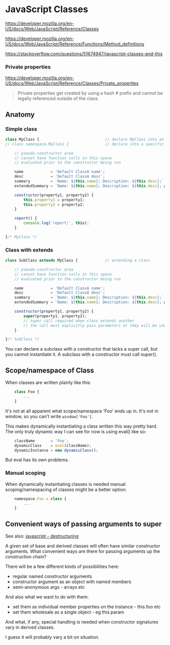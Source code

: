 JavaScript Classes
==================



https://developer.mozilla.org/en-US/docs/Web/JavaScript/Reference/Classes

https://developer.mozilla.org/en-US/docs/Web/JavaScript/Reference/Functions/Method_definitions

https://stackoverflow.com/questions/51674947/javascript-classes-and-this


### Private properties

https://developer.mozilla.org/en-US/docs/Web/JavaScript/Reference/Classes/Private_properties

> Private properties get created by using a hash # prefix and cannot be legally referenced outside of the class.



Anatomy
-------

### Simple class

```js
class MyClass {								// declare MyClass into an anonymous namespace
// class namespace.MyClass {				// declare into a specific namespace

	// pseudo-constructor area
	// cannot have function calls in this space
	// evaluated prior to the constructor being run

	name            = 'Default ClassA name';
	desc            = 'Default ClassA desc';
	summary         = `Name: ${this.name}; Description: ${this.desc};`								 // can reference vars declared in the pseudo-constructor
	extendedSummary = `Name: ${this.name}; Description: ${this.desc}; property1: ${this.property1};` // property1 is undefined at this point

	constructor(property1, property2) {
		this.property1 = property1;
		this.property2 = property2;
	}

	report() {
		console.log('report:', this);
	}

}/* MyClass */
```

### Class with extends

```js
class SubClass extends MyClass {			// extending a class

	// pseudo-constructor area
	// cannot have function calls in this space
	// evaluated prior to the constructor being run

	name            = 'Default ClassA name';
	desc            = 'Default ClassA desc';
	summary         = `Name: ${this.name}; Description: ${this.desc};`								 // can reference vars declared in the pseudo-constructor
	extendedSummary = `Name: ${this.name}; Description: ${this.desc}; property1: ${this.property1};` // property1 is undefined at this point

	constructor(property1, property2) {
		super(property1, property2);
		// super call required when class extends another
		// the call must explicitly pass parameters or they will be undefined
	}

}/* SubClass */
```
You can declare a subclass with a constructor that lacks a super call, but you cannot instantiate it.
A subclass with a constructor must call super().




Scope/namespace of Class
------------------------

When classes are written plainly like this:

```js
	class Foo {
		...
	}
```

It's not at all apparent what scope/namespace 'Foo' ends up in.
It's not in window, so you can't write `window['Foo']`.

This makes dynamically instantiating a class written this way pretty hard.
The only truly dynamic way I can see for now is using eval() like so:

```js
 	className       = 'Foo';
	dynamicClass    = eval(className);
	dynamicInstance = new dynamicClass();
```

But eval has its own problems.

### Manual scoping

When dynamically instantiating classes is needed manual scoping/namespacing of classes might be a better option:

```js
	namespace.Foo = class {
		...
	}
```



Convenient ways of passing arguments to super
---------------------------------------------

See also: [javascript - destructuring](../javascript/javascript.md#destructuring)

A given set of base and derived classes will often have similar constructor arguments.
What convenient ways are there for passing arguments up the construction chain?

There will be a few different kinds of possibilities here:
* regular named constructor arguments
* constructor argument as an object with named members
* semi-anonymous args - arrays etc

And also what we want to do with them:
* set them as individual member properties on the instance - this.foo etc
* set them wholesale as a single object - eg this.param

And what, if any, special handling is needed when constructor signatures vary in derived classes.

I guess it will probably vary a bit on situation.



